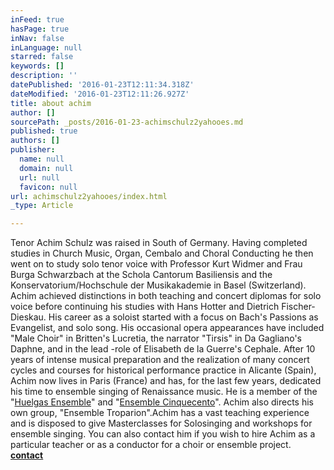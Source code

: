 ```yaml
---
inFeed: true
hasPage: true
inNav: false
inLanguage: null
starred: false
keywords: []
description: ''
datePublished: '2016-01-23T12:11:34.318Z'
dateModified: '2016-01-23T12:11:26.927Z'
title: about achim
author: []
sourcePath: _posts/2016-01-23-achimschulz2yahooes.md
published: true
authors: []
publisher:
  name: null
  domain: null
  url: null
  favicon: null
url: achimschulz2yahooes/index.html
_type: Article

---
```

Tenor Achim Schulz was raised in South of Germany. Having completed studies in Church Music, Organ, Cembalo and Choral Conducting he then went on to study solo tenor voice with Professor Kurt Widmer and Frau Burga Schwarzbach at the Schola Cantorum Basiliensis and the Konservatorium/Hochschule der Musikakademie in Basel (Switzerland). Achim achieved distinctions in both teaching and concert diplomas for solo voice before continuing his studies with Hans Hotter and Dietrich Fischer-Dieskau. His career as a soloist started with a focus on Bach's Passions as Evangelist, and solo song. His occasional opera appearances have included "Male Choir" in Britten's Lucretia, the narrator "Tirsis" in Da Gagliano's Daphne, and in the lead -role of Elisabeth de la Guerre's Cephale. After 10 years of intense musical preparation and the realization of many concert cycles and courses for historical performance practice in Alicante (Spain), Achim now lives in Paris (France) and has, for the last few years, dedicated his time to ensemble singing of Renaissance music. He is a member of the "[Huelgas Ensemble][0]"  and "[Ensemble Cinquecento][1]". Achim also directs his own group, "Ensemble Troparion".Achim has a vast teaching experience and is disposed to give Masterclasses for Solosinging and workshops for ensemble singing. You can also contact him if you wish to hire Achim as a particular teacher or as a conductor for a choir or ensemble project. [**contact**][2]

[0]: http://www.huelgasensemble.be/
[1]: http://www.ensemblecinquecento.com/
[2]: mailto:achimschulz2@yahoo.es